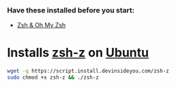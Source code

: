 ### Have these installed before you start:
* [Zsh & Oh My Zsh](https://github.com/DevInsideYou/install-zsh)

# Installs [zsh-z](https://github.com/agkozak/zsh-z) on [Ubuntu](https://www.ubuntu.com/)

```bash
wget -q https://script.install.devinsideyou.com/zsh-z
sudo chmod +x zsh-z && ./zsh-z
```
